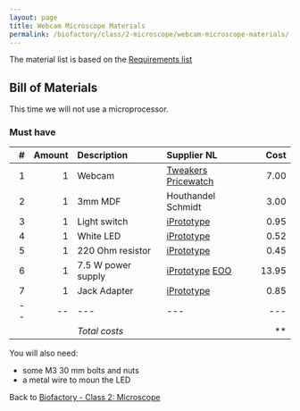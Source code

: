 ```yaml
---
layout: page
title: Webcam Microscope Materials
permalink: /biofactory/class/2-microscope/webcam-microscope-materials/
---
```


The material list is based on the [Requirements list](/biofactory/class/2-microscope/requirements/)

## Bill of Materials

This time we will not use a microprocessor.

### Must have

|#|Amount|Description|Supplier NL|Cost|
|-:|----:|:---------|:-------|---:|
|1|1|Webcam|[Tweakers Pricewatch](http://tweakers.net/categorie/289/webcams/producten/#filter:q1bKL0pJLXLLTM1JUbJSKijKzCpW0oEIBucXlQDFEouT4SIFqcmeQHW6hrUA)|7.00|
|2|1|3mm MDF|Houthandel Schmidt|3.00|
|3|1|Light switch|[iPrototype](https://iprototype.nl/products/components/buttons-switches/rocker-switch-large)|0.95|
|4|1|White LED|[iPrototype](https://iprototype.nl/products/components/led-lcd/ledwit)|0.52|
|5|1|220 Ohm resistor|[iPrototype](https://iprototype.nl/products/components/resistors/220R)|0.45|
|6|1|7.5 W power supply|[iPrototype](https://iprototype.nl/products/accessoires/power/adapter) [EOO](http://www.eoo-bv.nl/index.php?_a=viewProd&productId=11642)|13.95|
|7|1|Jack Adapter|[iPrototype](https://iprototype.nl/products/accessoires/power/DC-barrel-jack-adapter)|0.85|
|--|--|---|---|---|
|||*Total costs*||**|

You will also need:
* some M3 30 mm bolts and nuts
* a metal wire to moun the LED

Back to [Biofactory - Class 2: Microscope](/biofactory/class/2-microscope/)
